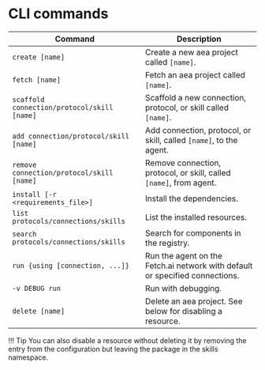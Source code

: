 # CLI commands


Command  | Description
---------| -----------------------------------------------------------------
`create [name]` | Create a new aea project called `[name]`.
`fetch [name]`   | Fetch an aea project called `[name]`.
`scaffold connection/protocol/skill [name]`  | Scaffold a new connection, protocol, or skill called `[name]`.
`add connection/protocol/skill [name]`  | Add connection, protocol, or skill, called `[name]`, to the agent.
`remove connection/protocol/skill [name]` | Remove connection, protocol, or skill, called `[name]`, from agent.
`install [-r <requirements_file>]` | Install the dependencies.
`list protocols/connections/skills` |   List the installed resources.
`search protocols/connections/skills` | Search for components in the registry.
`run {using [connection, ...]}`  | Run the agent on the Fetch.ai network with default or specified connections.
`-v DEBUG run` | Run with debugging.
`delete [name]`  | Delete an aea project. See below for disabling a resource.

<!-- 
Command  | Description
---------| -----------------------------------------------------------------
`create [name]` | Create a new aea project.
`fetch [name]`   | Fetch an aea project.
`scaffold connection/protocol/skill [name]`  | Scaffold a new connection, protocol, or skill.
`publish agent/connection/protocol/skill [name]` | Publish agent, connection, protocol, or skill called `[name]`.
`add connection/protocol/skill [name]`  | Add connection, protocol, or skill to agent.
`remove connection/protocol/skill [name]` | Remove connection, protocol, or skill from agent.
`install [-r <requirements_file>]` | Install the dependencies.
`list protocols/connections/skills` |   List the installed resources.
`search protocols/connections/skills` | Search for components in the registry.
`run {using [connection, ...]}`  | Run the agent on the Fetch.ai network with default or specified connections.
`-v DEBUG run` | Run with debugging.
`deploy {using [connection, ...]}`  | Deploy the agent to a server and run it on the Fetch.ai network with default or specified connections.
`delete [name]`  | Delete an aea project called `[name]`. See below for disabling a resource.

 -->

!!!	Tip
	You can also disable a resource without deleting it by removing the entry from the configuration but leaving the package in the skills namespace.



<br />